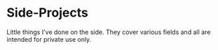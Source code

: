 # Side-Projects
Little things I've done on the side. They cover various fields and all are intended for private use only. 
